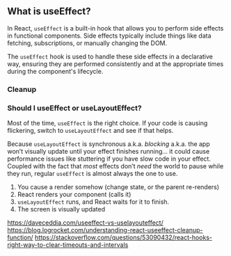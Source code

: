 
## What is useEffect?

In React, `useEffect` is a built-in hook that allows you to perform side effects in functional components. Side effects typically include things like data fetching, subscriptions, or manually changing the DOM.

The `useEffect` hook is used to handle these side effects in a declarative way, ensuring they are performed consistently and at the appropriate times during the component's lifecycle.

### Cleanup

### Should I useEffect or useLayoutEffect?

Most of the time, `useEffect` is the right choice. If your code is causing flickering, switch to `useLayoutEffect` and see if that helps.

Because `useLayoutEffect` is synchronous a.k.a. _blocking_ a.k.a. the app won’t visually update until your effect finishes running… it could cause performance issues like stuttering if you have slow code in your effect. Coupled with the fact that _most_ effects don’t _need_ the world to pause while they run, regular `useEffect` is almost always the one to use.

1. You cause a render somehow (change state, or the parent re-renders)
2. React renders your component (calls it)
3. `useLayoutEffect` runs, and React waits for it to finish.
4. The screen is visually updated

https://daveceddia.com/useeffect-vs-uselayouteffect/
https://blog.logrocket.com/understanding-react-useeffect-cleanup-function/
https://stackoverflow.com/questions/53090432/react-hooks-right-way-to-clear-timeouts-and-intervals